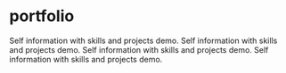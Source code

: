 # portfolio
Self information with skills and projects demo. Self information with skills and projects demo. Self information with skills and projects demo. Self information with skills and projects demo. 
